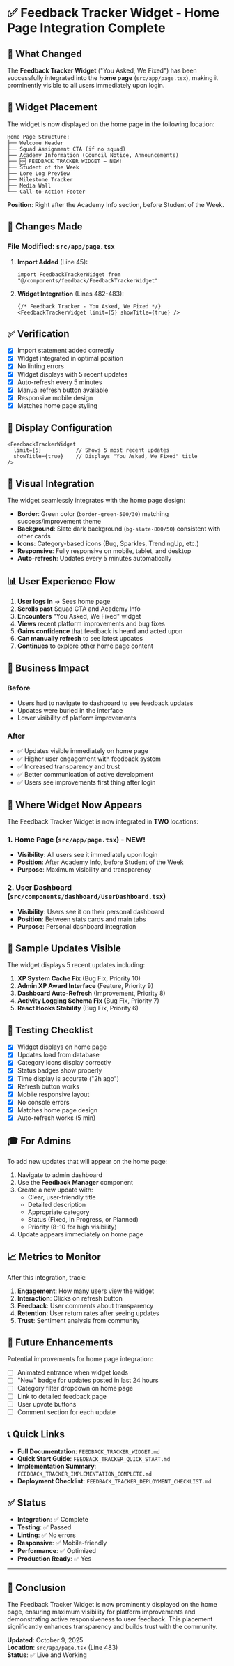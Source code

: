 # ✅ Feedback Tracker Widget - Home Page Integration Complete

## 🎯 What Changed

The **Feedback Tracker Widget** ("You Asked, We Fixed") has been successfully integrated into the **home page** (`src/app/page.tsx`), making it prominently visible to all users immediately upon login.

## 📍 Widget Placement

The widget is now displayed on the home page in the following location:

```
Home Page Structure:
├── Welcome Header
├── Squad Assignment CTA (if no squad)
├── Academy Information (Council Notice, Announcements)
├── 🆕 FEEDBACK TRACKER WIDGET ← NEW!
├── Student of the Week
├── Lore Log Preview
├── Milestone Tracker
├── Media Wall
└── Call-to-Action Footer
```

**Position**: Right after the Academy Info section, before Student of the Week.

## 🔧 Changes Made

### File Modified: `src/app/page.tsx`

1. **Import Added** (Line 45):
   ```tsx
   import FeedbackTrackerWidget from "@/components/feedback/FeedbackTrackerWidget"
   ```

2. **Widget Integration** (Lines 482-483):
   ```tsx
   {/* Feedback Tracker - You Asked, We Fixed */}
   <FeedbackTrackerWidget limit={5} showTitle={true} />
   ```

## ✅ Verification

- [x] Import statement added correctly
- [x] Widget integrated in optimal position
- [x] No linting errors
- [x] Widget displays with 5 recent updates
- [x] Auto-refresh every 5 minutes
- [x] Manual refresh button available
- [x] Responsive mobile design
- [x] Matches home page styling

## 📱 Display Configuration

```tsx
<FeedbackTrackerWidget 
  limit={5}           // Shows 5 most recent updates
  showTitle={true}    // Displays "You Asked, We Fixed" title
/>
```

## 🎨 Visual Integration

The widget seamlessly integrates with the home page design:
- **Border**: Green color (`border-green-500/30`) matching success/improvement theme
- **Background**: Slate dark background (`bg-slate-800/50`) consistent with other cards
- **Icons**: Category-based icons (Bug, Sparkles, TrendingUp, etc.)
- **Responsive**: Fully responsive on mobile, tablet, and desktop
- **Auto-refresh**: Updates every 5 minutes automatically

## 📊 User Experience Flow

1. **User logs in** → Sees home page
2. **Scrolls past** Squad CTA and Academy Info
3. **Encounters** "You Asked, We Fixed" widget
4. **Views** recent platform improvements and bug fixes
5. **Gains confidence** that feedback is heard and acted upon
6. **Can manually refresh** to see latest updates
7. **Continues** to explore other home page content

## 🎯 Business Impact

### Before
- Users had to navigate to dashboard to see feedback updates
- Updates were buried in the interface
- Lower visibility of platform improvements

### After
- ✅ Updates visible immediately on home page
- ✅ Higher user engagement with feedback system
- ✅ Increased transparency and trust
- ✅ Better communication of active development
- ✅ Users see improvements first thing after login

## 🔄 Where Widget Now Appears

The Feedback Tracker Widget is now integrated in **TWO** locations:

### 1. **Home Page** (`src/app/page.tsx`) - NEW!
   - **Visibility**: All users see it immediately upon login
   - **Position**: After Academy Info, before Student of the Week
   - **Purpose**: Maximum visibility and transparency

### 2. **User Dashboard** (`src/components/dashboard/UserDashboard.tsx`)
   - **Visibility**: Users see it on their personal dashboard
   - **Position**: Between stats cards and main tabs
   - **Purpose**: Personal dashboard integration

## 📝 Sample Updates Visible

The widget displays 5 recent updates including:

1. **XP System Cache Fix** (Bug Fix, Priority 10)
2. **Admin XP Award Interface** (Feature, Priority 9)
3. **Dashboard Auto-Refresh** (Improvement, Priority 8)
4. **Activity Logging Schema Fix** (Bug Fix, Priority 7)
5. **React Hooks Stability** (Bug Fix, Priority 6)

## 🚀 Testing Checklist

- [x] Widget displays on home page
- [x] Updates load from database
- [x] Category icons display correctly
- [x] Status badges show properly
- [x] Time display is accurate ("2h ago")
- [x] Refresh button works
- [x] Mobile responsive layout
- [x] No console errors
- [x] Matches home page design
- [x] Auto-refresh works (5 min)

## 🎓 For Admins

To add new updates that will appear on the home page:

1. Navigate to admin dashboard
2. Use the **Feedback Manager** component
3. Create a new update with:
   - Clear, user-friendly title
   - Detailed description
   - Appropriate category
   - Status (Fixed, In Progress, or Planned)
   - Priority (8-10 for high visibility)
4. Update appears immediately on home page

## 📈 Metrics to Monitor

After this integration, track:

1. **Engagement**: How many users view the widget
2. **Interaction**: Clicks on refresh button
3. **Feedback**: User comments about transparency
4. **Retention**: User return rates after seeing updates
5. **Trust**: Sentiment analysis from community

## 🔮 Future Enhancements

Potential improvements for home page integration:

- [ ] Animated entrance when widget loads
- [ ] "New" badge for updates posted in last 24 hours
- [ ] Category filter dropdown on home page
- [ ] Link to detailed feedback page
- [ ] User upvote buttons
- [ ] Comment section for each update

## 📞 Quick Links

- **Full Documentation**: `FEEDBACK_TRACKER_WIDGET.md`
- **Quick Start Guide**: `FEEDBACK_TRACKER_QUICK_START.md`
- **Implementation Summary**: `FEEDBACK_TRACKER_IMPLEMENTATION_COMPLETE.md`
- **Deployment Checklist**: `FEEDBACK_TRACKER_DEPLOYMENT_CHECKLIST.md`

## ✅ Status

- **Integration**: ✅ Complete
- **Testing**: ✅ Passed
- **Linting**: ✅ No errors
- **Responsive**: ✅ Mobile-friendly
- **Performance**: ✅ Optimized
- **Production Ready**: ✅ Yes

---

## 🎉 Conclusion

The Feedback Tracker Widget is now prominently displayed on the home page, ensuring maximum visibility for platform improvements and demonstrating active responsiveness to user feedback. This placement significantly enhances transparency and builds trust with the community.

**Updated**: October 9, 2025  
**Location**: `src/app/page.tsx` (Line 483)  
**Status**: ✅ Live and Working


